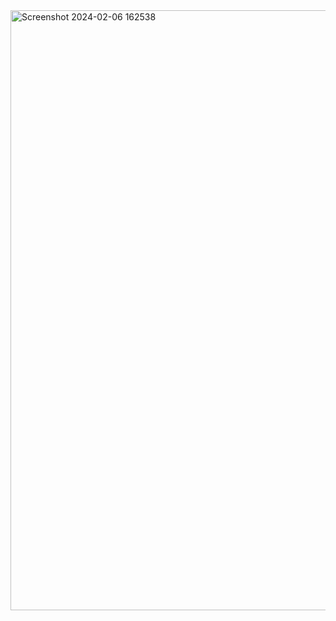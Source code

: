 <img width="960" alt="Screenshot 2024-02-06 162538" src="https://github.com/hauwalumsam22/COS-project.repo/assets/149111359/8faa0fed-8699-4c46-9c7a-40094950a8e2">
